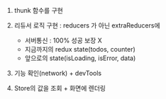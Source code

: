 1. thunk 함수를 구현
2. 리듀서 로직 구현 : reducers 가 아닌 extraReducers에
   - 서버통신 : 100% 성공 보장 X
   - 지금까지의 redux state(todos, counter)
   - 앞으로의 state(isLoading, isError, data)
3. 기능 확인(network) + devTools

4. Store의 값을 조회 + 화면에 렌더링
